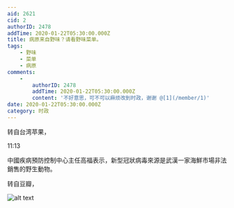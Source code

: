 ```yaml
---
aid: 2621
cid: 2
authorID: 2478
addTime: 2020-01-22T05:30:00.000Z
title: 病原来自野味？请看野味菜单。
tags:
    - 野味
    - 菜单
    - 病原
comments:
    -
        authorID: 2478
        addTime: 2020-01-22T05:30:00.000Z
        content: '不好意思，可不可以麻烦改到时政，谢谢 @[1](/member/1)'
date: 2020-01-22T05:30:00.000Z
category: 时政
---
```


转自台湾苹果，

11:13

中國疾病預防控制中心主任高福表示，新型冠狀病毒來源是武漢一家海鮮市場非法銷售的野生動物。

  
  

转自豆瓣，

![alt text](https://i.imgur.com/a9LcGnK.jpg)

